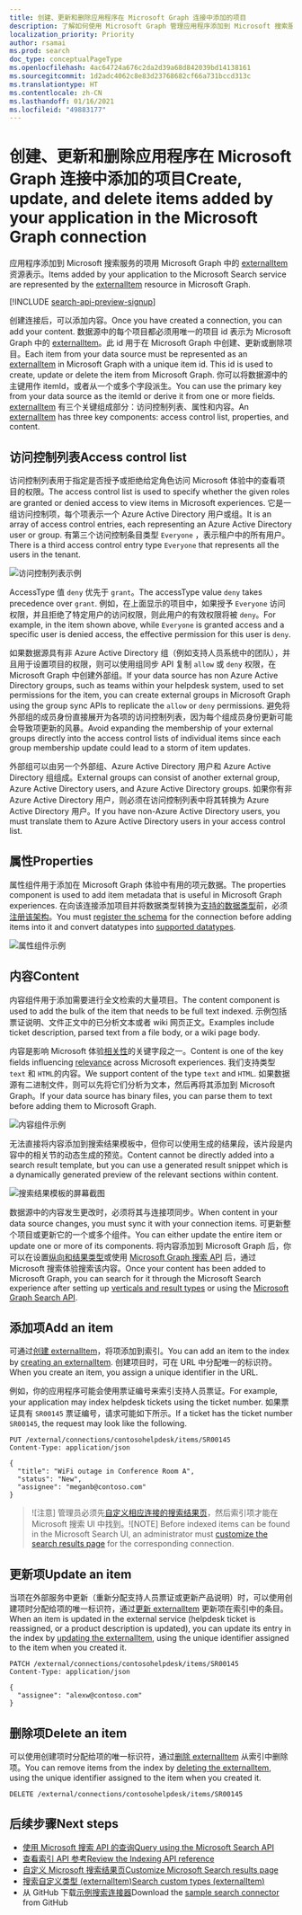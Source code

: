 ```yaml
---
title: 创建、更新和删除应用程序在 Microsoft Graph 连接中添加的项目
description: 了解如何使用 Microsoft Graph 管理应用程序添加到 Microsoft 搜索服务的项目
localization_priority: Priority
author: rsamai
ms.prod: search
doc_type: conceptualPageType
ms.openlocfilehash: 4ac64724a676c2da2d39a68d842039bd14138161
ms.sourcegitcommit: 1d2adc4062c8e83d23768682cf66a731bccd313c
ms.translationtype: HT
ms.contentlocale: zh-CN
ms.lasthandoff: 01/16/2021
ms.locfileid: "49883177"
---
```

# <a name="create-update-and-delete-items-added-by-your-application-in-the-microsoft-graph-connection"></a><span data-ttu-id="e52b0-103">创建、更新和删除应用程序在 Microsoft Graph 连接中添加的项目</span><span class="sxs-lookup"><span data-stu-id="e52b0-103">Create, update, and delete items added by your application in the Microsoft Graph connection</span></span>

<span data-ttu-id="e52b0-104">应用程序添加到 Microsoft 搜索服务的项用 Microsoft Graph 中的 [externalItem](/graph/api/resources/externalitem?view=graph-rest-beta&preserve-view=true) 资源表示。</span><span class="sxs-lookup"><span data-stu-id="e52b0-104">Items added by your application to the Microsoft Search service are represented by the [externalItem](/graph/api/resources/externalitem?view=graph-rest-beta&preserve-view=true) resource in Microsoft Graph.</span></span>

[!INCLUDE [search-api-preview-signup](../includes/search-api-preview-signup.md)]

<span data-ttu-id="e52b0-105">创建连接后，可以添加内容。</span><span class="sxs-lookup"><span data-stu-id="e52b0-105">Once you have created a connection, you can add your content.</span></span> <span data-ttu-id="e52b0-106">数据源中的每个项目都必须用唯一的项目 id 表示为 Microsoft Graph 中的 [externalItem](/graph/api/resources/externalitem?view=graph-rest-beta&preserve-view=true)。此 id 用于在 Microsoft Graph 中创建、更新或删除项目。</span><span class="sxs-lookup"><span data-stu-id="e52b0-106">Each item from your data source must be represented as an [externalItem](/graph/api/resources/externalitem?view=graph-rest-beta&preserve-view=true) in Microsoft Graph with a unique item id. This id is used to create, update or delete the item from Microsoft Graph.</span></span> <span data-ttu-id="e52b0-107">你可以将数据源中的主键用作 itemId，或者从一个或多个字段派生。</span><span class="sxs-lookup"><span data-stu-id="e52b0-107">You can use the primary key from your data source as the itemId or derive it from one or more fields.</span></span> <span data-ttu-id="e52b0-108">[externalItem](/graph/api/resources/externalitem?view=graph-rest-beta&preserve-view=true) 有三个关键组成部分：访问控制列表、属性和内容。</span><span class="sxs-lookup"><span data-stu-id="e52b0-108">An [externalItem](/graph/api/resources/externalitem?view=graph-rest-beta&preserve-view=true) has three key components: access control list, properties, and content.</span></span>

## <a name="access-control-list"></a><span data-ttu-id="e52b0-109">访问控制列表</span><span class="sxs-lookup"><span data-stu-id="e52b0-109">Access control list</span></span>

<span data-ttu-id="e52b0-110">访问控制列表用于指定是否授予或拒绝给定角色访问 Microsoft 体验中的查看项目的权限。</span><span class="sxs-lookup"><span data-stu-id="e52b0-110">The access control list is used to specify whether the given roles are granted or denied access to view items in Microsoft experiences.</span></span> <span data-ttu-id="e52b0-111">它是一组访问控制项，每个项表示一个 Azure Active Directory 用户或组。</span><span class="sxs-lookup"><span data-stu-id="e52b0-111">It is an array of access control entries, each representing an Azure Active Directory user or group.</span></span> <span data-ttu-id="e52b0-112">有第三个访问控制条目类型 `Everyone` ，表示租户中的所有用户。</span><span class="sxs-lookup"><span data-stu-id="e52b0-112">There is a third access control entry type `Everyone` that represents all the users in the tenant.</span></span>

![访问控制列表示例](./images/search-index-manage-items-acl.png)

<span data-ttu-id="e52b0-114">AccessType 值 `deny` 优先于 `grant`。</span><span class="sxs-lookup"><span data-stu-id="e52b0-114">The accessType value `deny` takes precedence over `grant`.</span></span> <span data-ttu-id="e52b0-115">例如，在上面显示的项目中，如果授予 `Everyone` 访问权限，并且拒绝了特定用户的访问权限，则此用户的有效权限将被 `deny`。</span><span class="sxs-lookup"><span data-stu-id="e52b0-115">For example, in the item shown above, while `Everyone` is granted access and a specific user is denied access, the effective permission for this user is `deny`.</span></span>

<span data-ttu-id="e52b0-116">如果数据源具有非 Azure Active Directory 组（例如支持人员系统中的团队），并且用于设置项目的权限，则可以使用组同步 API 复制 `allow` 或 `deny` 权限，在 Microsoft Graph 中创建外部组。</span><span class="sxs-lookup"><span data-stu-id="e52b0-116">If your data source has non Azure Active Directory groups, such as teams within your helpdesk system, used to set permissions for the item, you can create external groups in Microsoft Graph using the group sync APIs to replicate the `allow` or `deny` permissions.</span></span> <span data-ttu-id="e52b0-117">避免将外部组的成员身份直接展开为各项的访问控制列表，因为每个组成员身份更新可能会导致项更新的风暴。</span><span class="sxs-lookup"><span data-stu-id="e52b0-117">Avoid expanding the membership of your external groups directly into the access control lists of individual items since each group membership update could lead to a storm of item updates.</span></span>

<span data-ttu-id="e52b0-118">外部组可以由另一个外部组、Azure Active Directory 用户和 Azure Active Directory 组组成。</span><span class="sxs-lookup"><span data-stu-id="e52b0-118">External groups can consist of another external group, Azure Active Directory users, and Azure Active Directory groups.</span></span> <span data-ttu-id="e52b0-119">如果你有非 Azure Active Directory 用户，则必须在访问控制列表中将其转换为 Azure Active Directory 用户。</span><span class="sxs-lookup"><span data-stu-id="e52b0-119">If you have non-Azure Active Directory users, you must translate them to Azure Active Directory users in your access control list.</span></span>

## <a name="properties"></a><span data-ttu-id="e52b0-120">属性</span><span class="sxs-lookup"><span data-stu-id="e52b0-120">Properties</span></span>

<span data-ttu-id="e52b0-121">属性组件用于添加在 Microsoft Graph 体验中有用的项元数据。</span><span class="sxs-lookup"><span data-stu-id="e52b0-121">The properties component is used to add item metadata that is useful in Microsoft Graph experiences.</span></span> <span data-ttu-id="e52b0-122">在向该连接添加项目并将数据类型转换为[支持的数据类型](/graph/api/resources/property?view=graph-rest-beta&preserve-view=true)前，必须[注册该架构](./search-index-manage-schema.md)。</span><span class="sxs-lookup"><span data-stu-id="e52b0-122">You must [register the schema](./search-index-manage-schema.md) for the connection before adding items into it and convert datatypes into [supported datatypes](/graph/api/resources/property?view=graph-rest-beta&preserve-view=true).</span></span>

![属性组件示例](./images/search-index-manage-items-1.png)

## <a name="content"></a><span data-ttu-id="e52b0-124">内容</span><span class="sxs-lookup"><span data-stu-id="e52b0-124">Content</span></span>

<span data-ttu-id="e52b0-125">内容组件用于添加需要进行全文检索的大量项目。</span><span class="sxs-lookup"><span data-stu-id="e52b0-125">The content component is used to add the bulk of the item that needs to be full text indexed.</span></span> <span data-ttu-id="e52b0-126">示例包括票证说明、文件正文中的已分析文本或者 wiki 网页正文。</span><span class="sxs-lookup"><span data-stu-id="e52b0-126">Examples include ticket description, parsed text from a file body, or a wiki page body.</span></span>

<span data-ttu-id="e52b0-127">内容是影响 Microsoft 体验[相关性](./search-index-manage-schema.md#relevance)的关键字段之一。</span><span class="sxs-lookup"><span data-stu-id="e52b0-127">Content is one of the key fields influencing [relevance](./search-index-manage-schema.md#relevance) across Microsoft experiences.</span></span> <span data-ttu-id="e52b0-128">我们支持类型 `text` 和 `HTML`的内容。</span><span class="sxs-lookup"><span data-stu-id="e52b0-128">We support content of the type `text` and `HTML`.</span></span> <span data-ttu-id="e52b0-129">如果数据源有二进制文件，则可以先将它们分析为文本，然后再将其添加到 Microsoft Graph。</span><span class="sxs-lookup"><span data-stu-id="e52b0-129">If your data source has binary files, you can parse them to text before adding them to Microsoft Graph.</span></span>

![内容组件示例](./images/search-index-manage-items-2.png)

<span data-ttu-id="e52b0-131">无法直接将内容添加到搜索结果模板中，但你可以使用生成的结果段，该片段是内容中的相关节的动态生成的预览。</span><span class="sxs-lookup"><span data-stu-id="e52b0-131">Content cannot be directly added into a search result template, but you can use a generated result snippet which is a dynamically generated preview of the relevant sections within content.</span></span>

![搜索结果模板的屏幕截图](./images/search-index-manage-items-3.svg)

<span data-ttu-id="e52b0-133">数据源中的内容发生更改时，必须将其与连接项同步。</span><span class="sxs-lookup"><span data-stu-id="e52b0-133">When content in your data source changes, you must sync it with your connection items.</span></span> <span data-ttu-id="e52b0-134">可更新整个项目或更新它的一个或多个组件。</span><span class="sxs-lookup"><span data-stu-id="e52b0-134">You can either update the entire item or update one or more of its components.</span></span> <span data-ttu-id="e52b0-135">将内容添加到 Microsoft Graph 后，你可以在设置[纵向和结果类型](/MicrosoftSearch/customize-search-page)或使用 [Microsoft Graph 搜索 API](/graph/api/resources/search-api-overview?view=graph-rest-beta&preserve-view=true) 后，通过 Microsoft 搜索体验搜索该内容。</span><span class="sxs-lookup"><span data-stu-id="e52b0-135">Once your content has been added to Microsoft Graph, you can search for it through the Microsoft Search experience after setting up [verticals and result types](/MicrosoftSearch/customize-search-page) or using the [Microsoft Graph Search API](/graph/api/resources/search-api-overview?view=graph-rest-beta&preserve-view=true).</span></span>

## <a name="add-an-item"></a><span data-ttu-id="e52b0-136">添加项</span><span class="sxs-lookup"><span data-stu-id="e52b0-136">Add an item</span></span>

<span data-ttu-id="e52b0-137">可通过[创建 externalItem](/graph/api/externalconnection-put-items?view=graph-rest-beta&preserve-view=true)，将项添加到索引。</span><span class="sxs-lookup"><span data-stu-id="e52b0-137">You can add an item to the index by [creating an externalItem](/graph/api/externalconnection-put-items?view=graph-rest-beta&preserve-view=true).</span></span> <span data-ttu-id="e52b0-138">创建项目时，可在 URL 中分配唯一的标识符。</span><span class="sxs-lookup"><span data-stu-id="e52b0-138">When you create an item, you assign a unique identifier in the URL.</span></span>

<span data-ttu-id="e52b0-139">例如，你的应用程序可能会使用票证编号来索引支持人员票证。</span><span class="sxs-lookup"><span data-stu-id="e52b0-139">For example, your application may index helpdesk tickets using the ticket number.</span></span> <span data-ttu-id="e52b0-140">如果票证具有 `SR00145` 票证编号，请求可能如下所示。</span><span class="sxs-lookup"><span data-stu-id="e52b0-140">If a ticket has the ticket number `SR00145`, the request may look like the following.</span></span>

```http
PUT /external/connections/contosohelpdesk/items/SR00145
Content-Type: application/json

{
  "title": "WiFi outage in Conference Room A",
  "status": "New",
  "assignee": "meganb@contoso.com"
}
```

> <span data-ttu-id="e52b0-141">![注意] 管理员必须先[自定义相应连接的搜索结果页](/MicrosoftSearch/configure-connector#next-steps-customize-the-search-results-page)，然后索引项才能在 Microsoft 搜索 UI 中找到。</span><span class="sxs-lookup"><span data-stu-id="e52b0-141">![NOTE] Before indexed items can be found in the Microsoft Search UI, an administrator must [customize the search results page](/MicrosoftSearch/configure-connector#next-steps-customize-the-search-results-page) for the corresponding connection.</span></span>

## <a name="update-an-item"></a><span data-ttu-id="e52b0-142">更新项</span><span class="sxs-lookup"><span data-stu-id="e52b0-142">Update an item</span></span>

<span data-ttu-id="e52b0-143">当项在外部服务中更新（重新分配支持人员票证或更新产品说明）时，可以使用创建项时分配给项的唯一标识符，通过[更新 externalItem](/graph/api/externalitem-update?view=graph-rest-beta&preserve-view=true) 更新项在索引中的条目。</span><span class="sxs-lookup"><span data-stu-id="e52b0-143">When an item is updated in the external service (helpdesk ticket is reassigned, or a product description is updated), you can update its entry in the index by [updating the externalItem](/graph/api/externalitem-update?view=graph-rest-beta&preserve-view=true), using the unique identifier assigned to the item when you created it.</span></span>

```http
PATCH /external/connections/contosohelpdesk/items/SR00145
Content-Type: application/json

{
  "assignee": "alexw@contoso.com"
}
```

## <a name="delete-an-item"></a><span data-ttu-id="e52b0-144">删除项</span><span class="sxs-lookup"><span data-stu-id="e52b0-144">Delete an item</span></span>

<span data-ttu-id="e52b0-145">可以使用创建项时分配给项的唯一标识符，通过[删除 externalItem](/graph/api/externalitem-delete?view=graph-rest-beta&preserve-view=true) 从索引中删除项。</span><span class="sxs-lookup"><span data-stu-id="e52b0-145">You can remove items from the index by [deleting the externalItem](/graph/api/externalitem-delete?view=graph-rest-beta&preserve-view=true), using the unique identifier assigned to the item when you created it.</span></span>

```http
DELETE /external/connections/contosohelpdesk/items/SR00145
```

## <a name="next-steps"></a><span data-ttu-id="e52b0-146">后续步骤</span><span class="sxs-lookup"><span data-stu-id="e52b0-146">Next steps</span></span>

- [<span data-ttu-id="e52b0-147">使用 Microsoft 搜索 API 的查询</span><span class="sxs-lookup"><span data-stu-id="e52b0-147">Query using the Microsoft Search API</span></span>](search-concept-overview.md#why-use-the-microsoft-search-api)
- [<span data-ttu-id="e52b0-148">查看索引 API 参考</span><span class="sxs-lookup"><span data-stu-id="e52b0-148">Review the Indexing API reference</span></span>](/graph/api/resources/indexing-api-overview?view=graph-rest-beta&preserve-view=true)
- [<span data-ttu-id="e52b0-149">自定义 Microsoft 搜索结果页</span><span class="sxs-lookup"><span data-stu-id="e52b0-149">Customize Microsoft Search results page</span></span>](/MicrosoftSearch/customize-search-page)
- [<span data-ttu-id="e52b0-150">搜索自定义类型 (externalItem)</span><span class="sxs-lookup"><span data-stu-id="e52b0-150">Search custom types (externalItem)</span></span>](search-concept-custom-types.md)
- <span data-ttu-id="e52b0-151">从 GitHub 下载[示例搜索连接器](https://github.com/microsoftgraph/msgraph-search-connector-sample)</span><span class="sxs-lookup"><span data-stu-id="e52b0-151">Download the [sample search connector](https://github.com/microsoftgraph/msgraph-search-connector-sample) from GitHub</span></span>